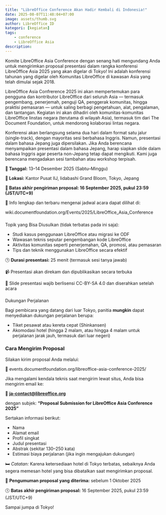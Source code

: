 ```yaml
---
title: "LibreOffice Conference Akan Hadir Kembali di Indonesia!"
date: 2025-08-07T11:48:04+07:00
image: assets/thumb.svg
author: LibreOffice ID
kategori: [kegiatan]
tags: 
    - conference
    - LibreOffice Asia 
description: 
---
```


Komite LibreOffice Asia Conference dengan senang hati mengundang Anda untuk mengirimkan proposal presentasi dalam rangka konferensi LibreOffice Asia 2025 yang akan digelar di Tokyo! Ini adalah konferensi tahunan yang digelar oleh Komunitas LibreOffice di kawasan Asia yang telah dimulai sejak 2018.



LibreOffice Asia Confrerence 2025 ini akan mempertemukan para pengguna dan kontributor LibreOffice dari seluruh Asia — termasuk pengembang, penerjemah, penguji QA, penggerak komunitas, hingga praktisi pemasaran — untuk saling berbagi pengetahuan, alat, pengalaman, dan tantangan. Kegiatan ini akan dihadiri oleh komunitas-komunitas LibreOffice linstas negara (terutama di wilayah Asia), termasuk tim dari The Document Foundation, untuk mendorong kolaborasi lintas negara.



Konferensi akan berlangsung selama dua hari dalam format satu jalur (single-track), dengan mayoritas sesi berbahasa Inggris. Namun, presentasi dalam bahasa Jepang juga dipersilakan. Jika Anda berencana menyampaikan presentasi dalam bahasa Jepang, harap siapkan slide dalam bahasa Inggris agar peserta non-Jepang tetap dapat mengikuti. Kami juga berencana mengadakan sesi tambahan atau workshop terpisah.



**📅 Tanggal:** 13–14 Desember 2025 (Sabtu–Minggu)

**📍 Lokasi:** Kantor Pusat IIJ, Iidabashi Grand Bloom, Tokyo, Jepang

**📝 Batas akhir pengiriman proposal: 16 September 2025, pukul 23:59 (JST/UTC+9)**



🔗 Info lengkap dan terbaru mengenai jadwal acara dapat dilihat di:

wiki.documentfoundation.org/Events/2025/LibreOffice\_Asia\_Conference

### 

Topik yang Bisa Diusulkan (tidak terbatas pada ini saja):

   * Studi kasus penggunaan LibreOffice atau migrasi ke ODF
   * Wawasan teknis seputar pengembangan kode LibreOffice
   * Aktivitas komunitas seperti penerjemahan, QA, promosi, atau pemasaran
   * Tips dan teknik menggunakan LibreOffice secara efektif


🕒 **Durasi presentasi:** 25 menit (termasuk sesi tanya jawab)

📹 Presentasi akan direkam dan dipublikasikan secara terbuka

📝 Slide presentasi wajib berlisensi CC-BY-SA 4.0 dan diserahkan setelah acara

### 

Dukungan Perjalanan

Bagi pembicara yang datang dari luar Tokyo, panitia **mungkin** dapat menyediakan dukungan perjalanan berupa:

   * Tiket pesawat atau kereta cepat (Shinkansen)
   * Akomodasi hotel (hingga 2 malam, atau hingga 4 malam untuk perjalanan jarak jauh, termasuk dari luar negeri)


### Cara Mengirim Proposal

Silakan kirim proposal Anda melalui:

🔗 events.documentfoundation.org/libreoffice-asia-conference-2025/

Jika mengalami kendala teknis saat mengirim lewat situs, Anda bisa mengirim email ke:

📧 **ja-contact@libreoffice.org**

dengan subjek: **“Proposal Submission for LibreOffice Asia Conference 2025”**

Sertakan informasi berikut:

   * Nama
   * Alamat email
   * Profil singkat
   * Judul presentasi
   * Abstrak (sekitar 130–250 kata)
   * Estimasi biaya perjalanan (jika ingin mengajukan dukungan)


🛏️ *Catatan:* Karena ketersediaan hotel di Tokyo terbatas, sebaiknya Anda segera memesan hotel yang bisa dibatalkan saat mengirimkan proposal.



📢 **Pengumuman proposal yang diterima:** sebelum 1 Oktober 2025

🕔 **Batas akhir pengiriman proposal:** 16 September 2025, pukul 23:59 (JST/UTC+9)



Sampai jumpa di Tokyo!
